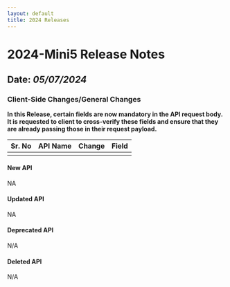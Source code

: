 ```yaml
---
layout: default
title: 2024 Releases
---
```


# 2024-Mini5 Release Notes

## Date: *05/07/2024*

### Client-Side Changes/General Changes

**In this Release, certain fields are now mandatory in the API request body.
It is requested to client to cross-verify these fields and ensure that they are already passing those in their request payload.**

| **Sr. No** | **API Name**                    | **Change**                                                | **Field**                              |
|------------|---------------------------------|-----------------------------------------------------------|----------------------------------------|
|            |                                 |                                                           |                                        |


#### New API

NA

#### Updated API

NA


#### Deprecated API

N/A

#### Deleted API

N/A
